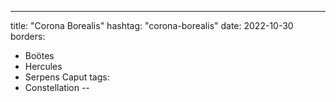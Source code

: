 ---
title: "Corona Borealis"
hashtag: "corona-borealis"
date: 2022-10-30
borders:
  - Boötes
  - Hercules
  - Serpens Caput
tags:
  - Constellation
--